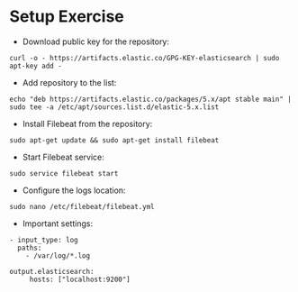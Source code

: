 # Setup Exercise #

* Download public key for the repository:
```
curl -o - https://artifacts.elastic.co/GPG-KEY-elasticsearch | sudo apt-key add -
```
* Add repository to the list:
```
echo "deb https://artifacts.elastic.co/packages/5.x/apt stable main" | sudo tee -a /etc/apt/sources.list.d/elastic-5.x.list
```
* Install Filebeat from the repository:
```
sudo apt-get update && sudo apt-get install filebeat
```
* Start Filebeat service:
```
sudo service filebeat start
```
* Configure the logs location:
```
sudo nano /etc/filebeat/filebeat.yml
```
* Important settings:
```
- input_type: log
  paths:
    - /var/log/*.log

output.elasticsearch:
     hosts: ["localhost:9200"]
```
